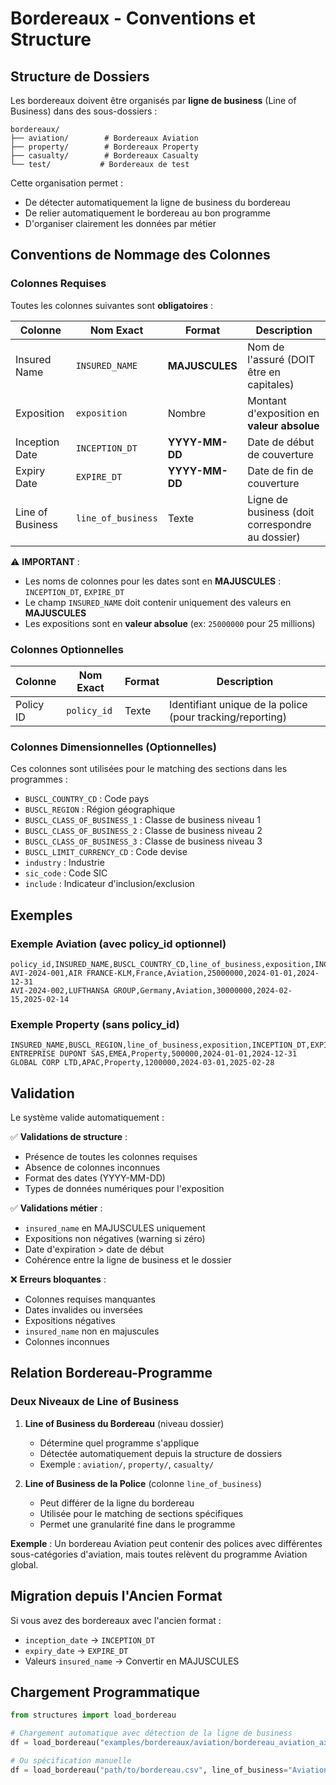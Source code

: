 # Bordereaux - Conventions et Structure

## Structure de Dossiers

Les bordereaux doivent être organisés par **ligne de business** (Line of Business) dans des sous-dossiers :

```
bordereaux/
├── aviation/        # Bordereaux Aviation
├── property/        # Bordereaux Property
├── casualty/        # Bordereaux Casualty
└── test/           # Bordereaux de test
```

Cette organisation permet :
- De détecter automatiquement la ligne de business du bordereau
- De relier automatiquement le bordereau au bon programme
- D'organiser clairement les données par métier

## Conventions de Nommage des Colonnes

### Colonnes Requises

Toutes les colonnes suivantes sont **obligatoires** :

| Colonne | Nom Exact | Format | Description |
|---------|-----------|--------|-------------|
| Insured Name | `INSURED_NAME` | **MAJUSCULES** | Nom de l'assuré (DOIT être en capitales) |
| Exposition | `exposition` | Nombre | Montant d'exposition en **valeur absolue** |
| Inception Date | `INCEPTION_DT` | **YYYY-MM-DD** | Date de début de couverture |
| Expiry Date | `EXPIRE_DT` | **YYYY-MM-DD** | Date de fin de couverture |
| Line of Business | `line_of_business` | Texte | Ligne de business (doit correspondre au dossier) |

⚠️ **IMPORTANT** :
- Les noms de colonnes pour les dates sont en **MAJUSCULES** : `INCEPTION_DT`, `EXPIRE_DT`
- Le champ `INSURED_NAME` doit contenir uniquement des valeurs en **MAJUSCULES**
- Les expositions sont en **valeur absolue** (ex: `25000000` pour 25 millions)

### Colonnes Optionnelles

| Colonne | Nom Exact | Format | Description |
|---------|-----------|--------|-------------|
| Policy ID | `policy_id` | Texte | Identifiant unique de la police (pour tracking/reporting) |

### Colonnes Dimensionnelles (Optionnelles)

Ces colonnes sont utilisées pour le matching des sections dans les programmes :

- `BUSCL_COUNTRY_CD` : Code pays
- `BUSCL_REGION` : Région géographique
- `BUSCL_CLASS_OF_BUSINESS_1` : Classe de business niveau 1
- `BUSCL_CLASS_OF_BUSINESS_2` : Classe de business niveau 2
- `BUSCL_CLASS_OF_BUSINESS_3` : Classe de business niveau 3
- `BUSCL_LIMIT_CURRENCY_CD` : Code devise
- `industry` : Industrie
- `sic_code` : Code SIC
- `include` : Indicateur d'inclusion/exclusion

## Exemples

### Exemple Aviation (avec policy_id optionnel)

```csv
policy_id,INSURED_NAME,BUSCL_COUNTRY_CD,line_of_business,exposition,INCEPTION_DT,EXPIRE_DT
AVI-2024-001,AIR FRANCE-KLM,France,Aviation,25000000,2024-01-01,2024-12-31
AVI-2024-002,LUFTHANSA GROUP,Germany,Aviation,30000000,2024-02-15,2025-02-14
```

### Exemple Property (sans policy_id)

```csv
INSURED_NAME,BUSCL_REGION,line_of_business,exposition,INCEPTION_DT,EXPIRE_DT
ENTREPRISE DUPONT SAS,EMEA,Property,500000,2024-01-01,2024-12-31
GLOBAL CORP LTD,APAC,Property,1200000,2024-03-01,2025-02-28
```

## Validation

Le système valide automatiquement :

✅ **Validations de structure** :
- Présence de toutes les colonnes requises
- Absence de colonnes inconnues
- Format des dates (YYYY-MM-DD)
- Types de données numériques pour l'exposition

✅ **Validations métier** :
- `insured_name` en MAJUSCULES uniquement
- Expositions non négatives (warning si zéro)
- Date d'expiration > date de début
- Cohérence entre la ligne de business et le dossier

❌ **Erreurs bloquantes** :
- Colonnes requises manquantes
- Dates invalides ou inversées
- Expositions négatives
- `insured_name` non en majuscules
- Colonnes inconnues

## Relation Bordereau-Programme

### Deux Niveaux de Line of Business

1. **Line of Business du Bordereau** (niveau dossier)
   - Détermine quel programme s'applique
   - Détectée automatiquement depuis la structure de dossiers
   - Exemple : `aviation/`, `property/`, `casualty/`

2. **Line of Business de la Police** (colonne `line_of_business`)
   - Peut différer de la ligne du bordereau
   - Utilisée pour le matching de sections spécifiques
   - Permet une granularité fine dans le programme

**Exemple** : Un bordereau Aviation peut contenir des polices avec différentes sous-catégories d'aviation, mais toutes relèvent du programme Aviation global.

## Migration depuis l'Ancien Format

Si vous avez des bordereaux avec l'ancien format :
- `inception_date` → `INCEPTION_DT`
- `expiry_date` → `EXPIRE_DT`
- Valeurs `insured_name` → Convertir en MAJUSCULES

## Chargement Programmatique

```python
from structures import load_bordereau

# Chargement automatique avec détection de la ligne de business
df = load_bordereau("examples/bordereaux/aviation/bordereau_aviation_axa_xl.csv")

# Ou spécification manuelle
df = load_bordereau("path/to/bordereau.csv", line_of_business="Aviation")
```

